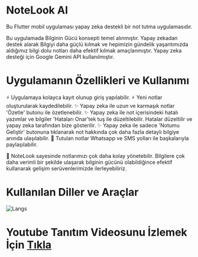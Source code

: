 # NoteLook AI

Bu Flutter mobil uygulaması yapay zeka destekli bir not tutma uygulamasıdır. 

Bu uygulamada Bilginin Gücü konsepti temel alınmıştır. 
Yapay zekadan destek alarak Bilgiyi daha güçlü kılmak ve hepimizin gündelik yaşantımızda aldığımız bilgi dolu notları daha efektif kılmak amaçlanmıştır.
Yapay zeka desteği için Google Gemini API kullanılmıştır.

# Uygulamanın Özellikleri ve Kullanımı
⚡ Uygulamaya kolayca kayıt olunup giriş yapılabilir.
⚡ Yeni notlar oluşturularak kaydedilebilir.
✨ Yapay zeka ile uzun ve karmaşık notlar 'Özetle' butonu ile özetlenebilir.
✨ Yapay zeka ile not içerisindeki hatalı yazımlar ve bilgiler 'Hataları Onar'tek tuş ile düzeltilebilir. Hatalar düzeltilir ve yapay zeka tarafından bize gösterilir.
✨ Yapay zeka ile sadece 'Notumu Geliştir' butonuna tıklanarak not hakkında çok daha fazla detaylı bilgiye anında ulaşılabilir.
💫 Tutulan notlar Whatsapp ve SMS yolları ile başkalarıyla paylaşılabilir. 

👀 NoteLook sayesinde notlarımızı çok daha kolay yönetebilir. Bilgilere çok daha verimli bir şekilde ulaşarak bilginin gücünü olabildiğince efektif kullanarak gelişim serüvenlerimizde ilerleyebiliriz.


# Kullanılan Diller ve Araçlar
![Langs](https://skillicons.dev/icons?i=flutter,dart,firebase,vscode,git,github,figma,pr,") 

# Youtube Tanıtım Videosunu İzlemek İçin <a href="https://youtu.be/B8NZFk5Abhg"> Tıkla </a>



<!-- 
## Getting Started

This project is a starting point for a Flutter application.

A few resources to get you started if this is your first Flutter project:

- [Lab: Write your first Flutter app](https://docs.flutter.dev/get-started/codelab)
- [Cookbook: Useful Flutter samples](https://docs.flutter.dev/cookbook)

For help getting started with Flutter development, view the
[online documentation](https://docs.flutter.dev/), which offers tutorials,
samples, guidance on mobile development, and a full API reference.

-->
